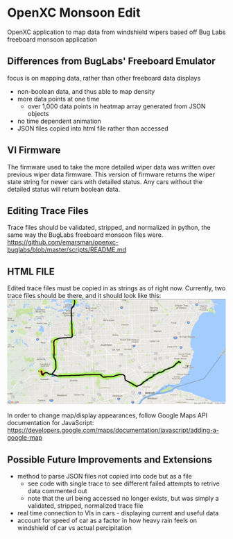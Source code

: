 # OpenXC Monsoon Edit
OpenXC application to map data from windshield wipers based off Bug Labs freeboard monsoon application

Differences from BugLabs' Freeboard Emulator
--------------------------------------------
focus is on mapping data, rather than other freeboard data displays
* non-boolean data, and thus able to map density
* more data points at one time
  * over 1,000 data points in heatmap array generated from JSON objects
* no time dependent animation
* JSON files copied into html file rather than accessed

VI Firmware
-----------
The firmware used to take the more detailed wiper data was written over previous wiper data firmware. 
This version of firmware returns the wiper state string for newer cars with detailed status. 
Any cars without the detailed status will return boolean data.

Editing Trace Files
-------------------
Trace files should be validated, stripped, and normalized in python, the same way the BugLabs freeboard monsoon files were.
https://github.com/emarsman/openxc-buglabs/blob/master/scripts/README.md

HTML FILE
---------
Edited trace files must be copied in as strings as of right now. 
Currently, two trace files should be there, and it should look like this: 
![Map](https://github.com/eobermaier99/openxc-monsoon-edit/blob/master/Mapped%20Data.PNG)

In order to change map/display appearances, follow Google Maps API documentation for JavaScript:
https://developers.google.com/maps/documentation/javascript/adding-a-google-map

Possible Future Improvements and Extensions
----------------------------------
* method to parse JSON files not copied into code but as a file
  * see code with single trace to see different failed attempts to retrive data commented out
  * note that the url being accessed no longer exists, but was simply a validated, stripped, normalized trace file
* real time connection to VIs in cars - displaying current and useful data
* account for speed of car as a factor in how heavy rain feels on windshield of car vs actual percipitation

